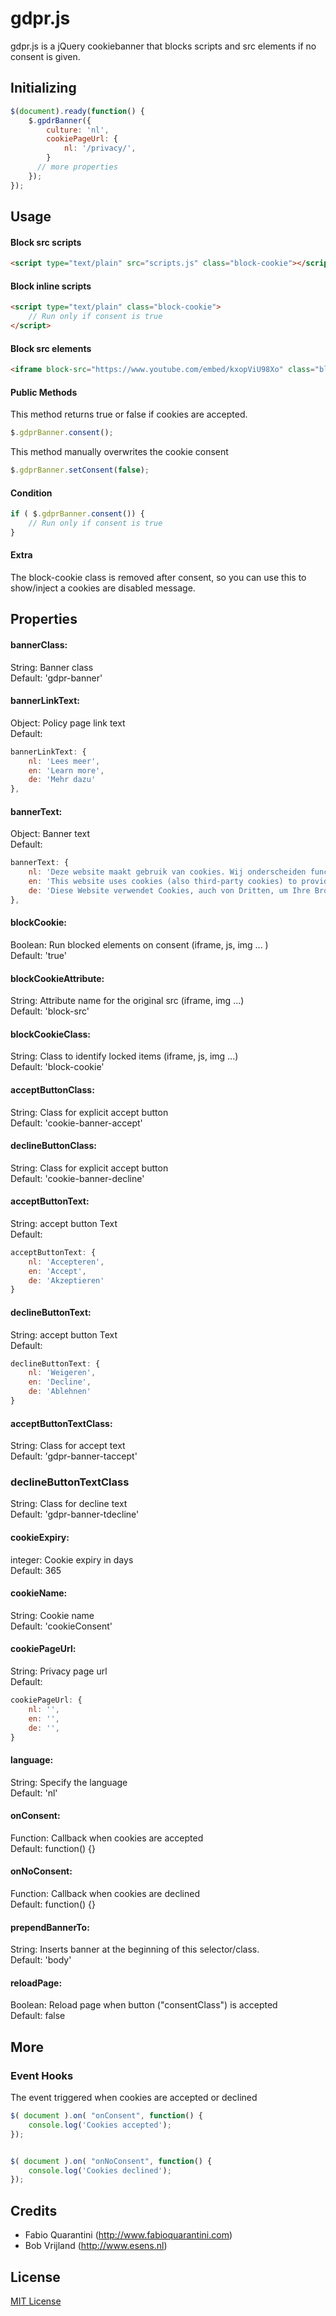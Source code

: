 # gdpr.js

gdpr.js is a jQuery cookiebanner that blocks scripts and src elements if no consent is given. 

## Initializing

```javascript
$(document).ready(function() {
	$.gpdrBanner({
		culture: 'nl',
		cookiePageUrl: {
			nl: '/privacy/',           
		}
      // more properties
	});
});
```
## Usage

#### Block src scripts

```html
<script type="text/plain" src="scripts.js" class="block-cookie"></script>
```

#### Block inline scripts

```html
<script type="text/plain" class="block-cookie">
	// Run only if consent is true
</script>
```

#### Block src elements 
```html
<iframe block-src="https://www.youtube.com/embed/kxopViU98Xo" class="block-cookie"></iframe>
```

#### Public Methods
This method returns true or false if cookies are accepted.
```javascript
$.gdprBanner.consent();
```

This method manually overwrites the cookie consent
```javascript
$.gdprBanner.setConsent(false);
```

#### Condition
```javascript
if ( $.gdprBanner.consent()) {
	// Run only if consent is true
}
```
#### Extra
The block-cookie class is removed after consent, so you can use this to show/inject a cookies are disabled message.

## Properties

#### bannerClass:
String: Banner class  
Default: 'gdpr-banner'

#### bannerLinkText:
Object: Policy page link text  
Default:
```javascript
bannerLinkText: {
    nl: 'Lees meer',
	en: 'Learn more',
	de: 'Mehr dazu'
},
```
#### bannerText:
Object: Banner text      
Default:
```javascript
bannerText: {
    nl: 'Deze website maakt gebruik van cookies. Wij onderscheiden functionele cookies en cookies voor het beheer van webstatistieken, het tonen van videos, het personaliseren van advertenties en het integreren van social media. Wij slaat geen persoonlijke gegevens op.',
	en: 'This website uses cookies (also third-party cookies) to provide you a better navigation experience.',
	de: 'Diese Website verwendet Cookies, auch von Dritten, um Ihre Browser-Erfahrung zu verbessern.'
},
```
#### blockCookie:
Boolean: Run blocked elements on consent (iframe, js, img ... )  
Default: 'true'

#### blockCookieAttribute:
String: Attribute name for the original src (iframe, img ...)  
Default: 'block-src'

#### blockCookieClass:
String: Class to identify locked items (iframe, js, img ...)  
Default: 'block-cookie'

#### acceptButtonClass:
String: Class for explicit accept button  
Default: 'cookie-banner-accept'

#### declineButtonClass:
String: Class for explicit accept button  
Default: 'cookie-banner-decline'

#### acceptButtonText:
String: accept button Text  
Default:
```javascript
acceptButtonText: {
	nl: 'Accepteren',
	en: 'Accept',
	de: 'Akzeptieren'
}
```
#### declineButtonText:
String: accept button Text  
Default:
```javascript
declineButtonText: {
	nl: 'Weigeren',
	en: 'Decline',
	de: 'Ablehnen'
}
```
#### acceptButtonTextClass:
String: Class for accept text  
Default: 'gdpr-banner-taccept'

### declineButtonTextClass
String: Class for decline text  
Default: 'gdpr-banner-tdecline'

#### cookieExpiry:
integer: Cookie expiry in days  
Default: 365

#### cookieName:
String: Cookie name  
Default: 'cookieConsent'

#### cookiePageUrl:
String: Privacy page url  
Default:
```javascript
cookiePageUrl: {
   	nl: '',
	en: '',
	de: '',
}
```
####  language:
String: Specify the language  
Default: 'nl'

#### onConsent:
Function: Callback when cookies are accepted  
Default: function() {}

#### onNoConsent:
Function: Callback when cookies are declined  
Default: function() {}

#### prependBannerTo:
String:  Inserts banner at the beginning of this selector/class.  
Default: 'body'

#### reloadPage:
Boolean:  Reload page when button ("consentClass") is accepted  
Default: false


## More
### Event Hooks
The event triggered when cookies are accepted or declined
```javascript
$( document ).on( "onConsent", function() {
	console.log('Cookies accepted');
});


$( document ).on( "onNoConsent", function() {
	console.log('Cookies declined');
});
```

## Credits
* Fabio Quarantini (http://www.fabioquarantini.com)
* Bob Vrijland (http://www.esens.nl)

## License
[MIT License](http://opensource.org/licenses/MIT)
